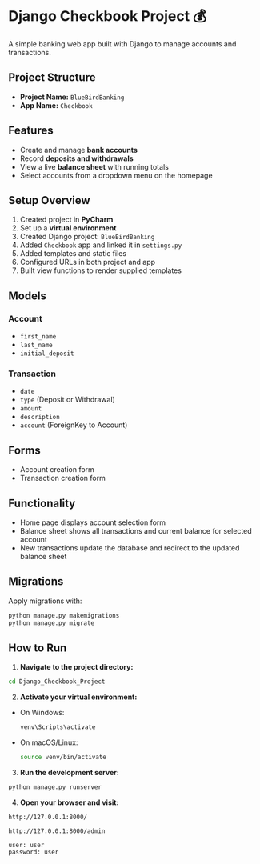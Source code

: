 # Django Checkbook Project 💰

A simple banking web app built with Django to manage accounts and transactions.

##  Project Structure

- **Project Name:** `BlueBirdBanking`  
- **App Name:** `Checkbook`

##  Features

- Create and manage **bank accounts**
- Record **deposits and withdrawals**
- View a live **balance sheet** with running totals
- Select accounts from a dropdown menu on the homepage

##  Setup Overview

1. Created project in **PyCharm**
2. Set up a **virtual environment**
3. Created Django project: `BlueBirdBanking`
4. Added `Checkbook` app and linked it in `settings.py`
5. Added templates and static files
6. Configured URLs in both project and app
7. Built view functions to render supplied templates

##  Models

### Account
- `first_name`
- `last_name`
- `initial_deposit`

### Transaction
- `date`
- `type` (Deposit or Withdrawal)
- `amount`
- `description`
- `account` (ForeignKey to Account)

##  Forms

- Account creation form
- Transaction creation form

##  Functionality

- Home page displays account selection form
- Balance sheet shows all transactions and current balance for selected account
- New transactions update the database and redirect to the updated balance sheet

##  Migrations

Apply migrations with:

```bash
python manage.py makemigrations
python manage.py migrate
```

##  How to Run

1. **Navigate to the project directory:**

```bash
cd Django_Checkbook_Project
```

2. **Activate your virtual environment:**

- On Windows:
  ```bash
  venv\Scripts\activate
  ```

- On macOS/Linux:
  ```bash
  source venv/bin/activate
  ```

3. **Run the development server:**

```bash
python manage.py runserver
```

4. **Open your browser and visit:**

```
http://127.0.0.1:8000/

http://127.0.0.1:8000/admin

user: user
password: user